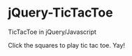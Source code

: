 jQuery-TicTacToe
================

TicTacToe in jQuery/Javascript

Click the squares to play tic tac toe. Yay!

